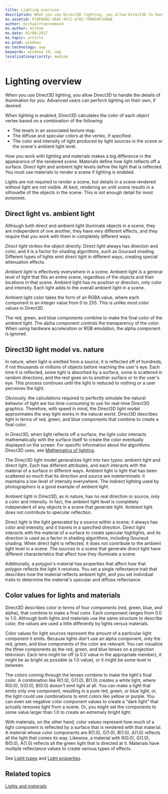 ```yaml
---
title: Lighting overview
description: When you use Direct3D lighting, you allow Direct3D to handle the details of illumination for you. Advanced users can perform lighting on their own, if desired.
ms.assetid: FCBF6A92-4EAC-4CCC-A76C-79985AF348AE
author: michaelfromredmond
ms.author: mithom
ms.date: 02/08/2017
ms.topic: article
ms.prod: windows
ms.technology: uwp
keywords: windows 10, uwp
localizationpriority: medium
---
```


# Lighting overview

When you use Direct3D lighting, you allow Direct3D to handle the details of illumination for you. Advanced users can perform lighting on their own, if desired.

When lighting is enabled, Direct3D calculates the color of each object vertex based on a combination of the following:

-   The texels in an associated texture map.
-   The diffuse and specular colors at the vertex, if specified.
-   The color and intensity of light produced by light sources in the scene or the scene's ambient light level.

How you work with lighting and materials makes a big difference in the appearance of the rendered scene. Materials define how light reflects off a surface. Direct light and ambient light levels define the light that is reflected. You must use materials to render a scene if lighting is enabled.

Lights are not required to render a scene, but details in a scene rendered without light are not visible. At best, rendering an unlit scene results in a silhouette of the objects in the scene. This is not enough detail for most purposes.

## <span id="direct_light_vs._ambient_light"></span><span id="DIRECT_LIGHT_VS._AMBIENT_LIGHT"></span>Direct light vs. ambient light


Although both direct and ambient light illuminate objects in a scene, they are independent of one another, they have very different effects, and they require that you work with them in completely different ways.

*Direct light* strikes the object directly. Direct light always has direction and color, and it is a factor for shading algorithms, such as Gouraud shading. Different types of lights emit direct light in different ways, creating special attenuation effects.

*Ambient light* is effectively everywhere in a scene. Ambient light is a general level of light that fills an entire scene, regardless of the objects and their locations in that scene. Ambient light has no position or direction, only color and intensity. Each light adds to the overall ambient light in a scene.

Ambient light color takes the form of an RGBA value, where each component is an integer value from 0 to 255. This is unlike most color values in Direct3D.

The red, green, and blue components combine to make the final color of the ambient light. The alpha component controls the transparency of the color. When using hardware acceleration or RGB emulation, the alpha component is ignored.

## <span id="direct3d_light_model_vs._nature"></span><span id="DIRECT3D_LIGHT_MODEL_VS._NATURE"></span>Direct3D light model vs. nature


In nature, when light is emitted from a source, it is reflected off of hundreds, if not thousands or millions of objects before reaching the user's eye. Each time it is reflected, some light is absorbed by a surface, some is scattered in random directions, and the rest goes on to another surface or to the user's eye. This process continues until the light is reduced to nothing or a user perceives the light.

Obviously, the calculations required to perfectly simulate the natural behavior of light are too time-consuming to use for real-time Direct3D graphics. Therefore, with speed in mind, the Direct3D light model approximates the way light works in the natural world. Direct3D describes light in terms of red, green, and blue components that combine to create a final color.

In Direct3D, when light reflects off a surface, the light color interacts mathematically with the surface itself to create the color eventually displayed on the screen. For specific information about the algorithms Direct3D uses, see [Mathematics of lighting](mathematics-of-lighting.md).

The Direct3D light model generalizes light into two types: ambient light and direct light. Each has different attributes, and each interacts with the material of a surface in different ways. Ambient light is light that has been scattered so much that its direction and source are indeterminate: it maintains a low level of intensity everywhere. The indirect lighting used by photographers is a good example of ambient light.

Ambient light in Direct3D, as in nature, has no real direction or source, only a color and intensity. In fact, the ambient light level is completely independent of any objects in a scene that generate light. Ambient light does not contribute to specular reflection.

Direct light is the light generated by a source within a scene; it always has color and intensity, and it travels in a specified direction. Direct light interacts with the material of a surface to create specular highlights, and its direction is used as a factor in shading algorithms, including Gouraud shading. When direct light is reflected, it does not contribute to the ambient light level in a scene. The sources in a scene that generate direct light have different characteristics that affect how they illuminate a scene.

Additionally, a polygon's material has properties that affect how that polygon reflects the light it receives. You set a single reflectance trait that describes how the material reflects ambient light, and you set individual traits to determine the material's specular and diffuse reflectance.

## <span id="Color_Values_for_Lights_and_Materials"></span><span id="color_values_for_lights_and_materials"></span><span id="COLOR_VALUES_FOR_LIGHTS_AND_MATERIALS"></span>Color values for lights and materials


Direct3D describes color in terms of four components (red, green, blue, and alpha), that combine to make a final color. Each component ranges from 0.0 to 1.0. Although both lights and materials use the same structure to describe color, the values are used a little differently by lights versus materials.

Color values for light sources represent the amount of a particular light component it emits. Because lights don't use an alpha component, only the red, green, and blue components of the color are relevant. You can visualize the three components as the red, green, and blue lenses on a projection television. Each lens might be off (a 0.0 value in the appropriate member), it might be as bright as possible (a 1.0 value), or it might be some level in between.

The colors coming through the lenses combine to make the light's final color. A combination like R(1.0), G(1.0), B(1.0) creates a white light, where R(0.0), G(0.0), B(0.0) doesn't emit light at all. You can make a light that emits only one component, resulting in a pure red, green, or blue light; or, the light could use combinations to emit colors like yellow or purple. You can even set negative color component values to create a "dark light" that actually removes light from a scene. Or, you might set the components to some value larger than 1.0 to create an extremely bright light.

With materials, on the other hand, color values represent how much of a light component is reflected by a surface that is rendered with that material. A material whose color components are R(1.0), G(1.0), B(1.0), A(1.0) reflects all the light that comes its way. Likewise, a material with R(0.0), G(1.0), B(0.0), A(1.0) reflects all the green light that is directed at it. Materials have multiple reflectance values to create various types of effects.

See [Light types](light-types.md) and [Light properties](light-properties.md).

## <span id="related-topics"></span>Related topics


[Lights and materials](lights-and-materials.md)

 

 





